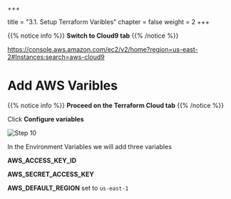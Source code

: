 +++

title = "3.1. Setup Terraform Varibles"
chapter = false
weight = 2
+++


{{% notice info %}}
__Switch to  Cloud9 tab__
{{% /notice %}}


https://console.aws.amazon.com/ec2/v2/home?region=us-east-2#Instances:search=aws-cloud9



# Add AWS Varibles 

{{% notice info %}}
__Proceed on the Terraform Cloud tab__
{{% /notice %}}

Click __Configure variables__

![Step 10](/images/lab3/configure_tf_vars.png)

In the Environment Variables we will add three variables 

__AWS_ACCESS_KEY_ID__ 

__AWS_SECRET_ACCESS_KEY__ 

__AWS_DEFAULT_REGION__ set to `us-east-1`

